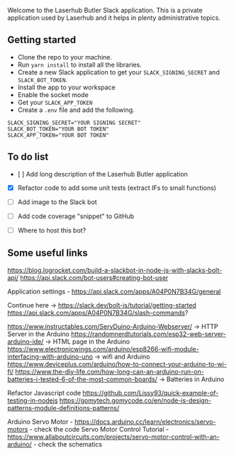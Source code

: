Welcome to the Laserhub Butler Slack application. This is a private application used by Laserhub and it helps in plenty administrative topics.

## Getting started
- Clone the repo to your machine.
- Run `yarn install` to install all the libraries.
- Create a new Slack application to get your `SLACK_SIGNING_SECRET` and `SLACK_BOT_TOKEN`.
- Install the app to your workspace
- Enable the socket mode
- Get your `SLACK_APP_TOKEN`
- Create a `.env` file and add the following.

```
SLACK_SIGNING_SECRET="YOUR SIGNING SECRET"
SLACK_BOT_TOKEN="YOUR BOT TOKEN"
SLACK_APP_TOKEN="YOUR BOT TOKEN"
```

## To do list

- [ ] Add long description of the Laserhub Butler application
- [x] Refactor code to add some unit tests (extract IFs to small functions)
- [ ] Add image to the Slack bot
- [ ] Add code coverage "snippet" to GitHub
- [ ] Where to host this bot?


## Some useful links
https://blog.logrocket.com/build-a-slackbot-in-node-js-with-slacks-bolt-api/
https://api.slack.com/bot-users#creating-bot-user

Application settings - https://api.slack.com/apps/A04P0N7B34G/general

Continue here -> https://slack.dev/bolt-js/tutorial/getting-started
https://api.slack.com/apps/A04P0N7B34G/slash-commands?

https://www.instructables.com/ServDuino-Arduino-Webserver/ -> HTTP Server in the Arduino
https://randomnerdtutorials.com/esp32-web-server-arduino-ide/ -> HTML page in the Arduino
https://www.electronicwings.com/arduino/esp8266-wifi-module-interfacing-with-arduino-uno -> wifi and Arduino
https://www.deviceplus.com/arduino/how-to-connect-your-arduino-to-wi-fi/
https://www.the-diy-life.com/how-long-can-an-arduino-run-on-batteries-i-tested-6-of-the-most-common-boards/ -> Batteries in Arduino


Refactor Javascript code
https://github.com/Lissy93/quick-example-of-testing-in-nodejs
https://gomytech.gomycode.co/en/node-js-design-patterns-module-definitions-patterns/

Arduino
Servo Motor - https://docs.arduino.cc/learn/electronics/servo-motors - check the code
Servo Motor Control Tutorial - https://www.allaboutcircuits.com/projects/servo-motor-control-with-an-arduino/ - check the schematics
